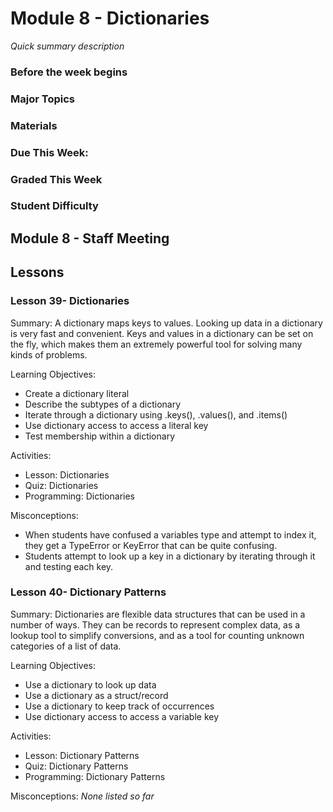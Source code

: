 # Module 8 - Dictionaries
_Quick summary description_

### Before the week begins

### Major Topics

### Materials

### Due This Week:

### Graded This Week

### Student Difficulty

## Module 8 - Staff Meeting

## Lessons

### Lesson 39- Dictionaries 

Summary: A dictionary maps keys to values. Looking up data in a dictionary is very fast and convenient. Keys and values in a dictionary can be set on the fly, which makes them an extremely powerful tool for solving many kinds of problems. 

Learning Objectives:
* Create a dictionary literal
* Describe the subtypes of a dictionary
* Iterate through a dictionary using .keys(), .values(), and .items()
* Use dictionary access to access a literal key
* Test membership within a dictionary

Activities:
* Lesson: Dictionaries
* Quiz: Dictionaries
* Programming: Dictionaries

Misconceptions:
* When students have confused a variables type and attempt to index it, they get a TypeError or KeyError that can be quite confusing.
* Students attempt to look up a key in a dictionary by iterating through it and testing each key.

### Lesson 40- Dictionary Patterns 

Summary: Dictionaries are flexible data structures that can be used in a number of ways. They can be records to represent complex data, as a lookup tool to simplify conversions, and as a tool for counting unknown categories of a list of data. 

Learning Objectives:
* Use a dictionary to look up data
* Use a dictionary as a struct/record
* Use a dictionary to keep track of occurrences
* Use dictionary access to access a variable key

Activities:
* Lesson: Dictionary Patterns
* Quiz: Dictionary Patterns
* Programming: Dictionary Patterns

Misconceptions: _None listed so far_

